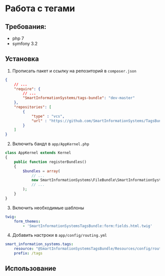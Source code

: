 # Работа с тегами

## Требования:
- php 7
- symfony 3.2

## Установка

1. Прописать пакет и ссылку на репозиторий в `composer.json`
```json
{
    // ...
    "require": {
        // ...
        "SmartInformationSystems/tags-bundle": "dev-master"
    },
    "repositories": [
        {
            "type" : "vcs",
            "url" : "https://github.com/SmartInformationSystems/TagsBundle.git"
        }
    ]
}
```

2. Включить бандл в `app/AppKernel.php`
```php
class AppKernel extends Kernel
{
    public function registerBundles()
    {
        $bundles = array(
            // ...
            new SmartInformationSystems\FileBundle\SmartInformationSystemsTagsBundle(),
            // ...
        );
    }
}
```

3. Включить необходимые шаблоны
```yaml
twig:
    form_themes:
        - 'SmartInformationSystemsTagsBundle:form:fields.html.twig'

```

4. Добавить настроки в `app/config/routing.yml`
```yaml
smart_information_systems.tags:
    resource: "@SmartInformationSystemsTagsBundle/Resources/config/routing.yml"
    prefix: /tags
```

## Использование
